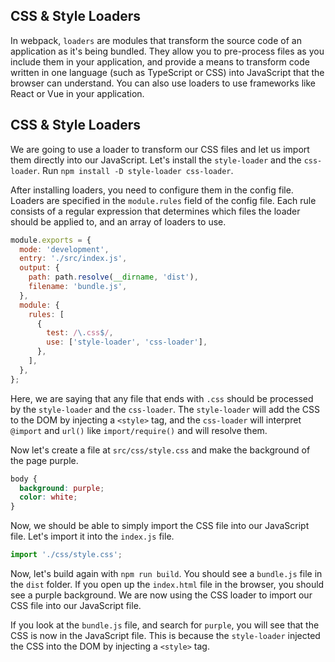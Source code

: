 ## CSS & Style Loaders

In webpack, `loaders` are modules that transform the source code of an application as it's being bundled. They allow you to pre-process files as you include them in your application, and provide a means to transform code written in one language (such as TypeScript or CSS) into JavaScript that the browser can understand. You can also use loaders to use frameworks like React or Vue in your application.

## CSS & Style Loaders

We are going to use a loader to transform our CSS files and let us import them directly into our JavaScript. Let's install the `style-loader` and the `css-loader`. Run `npm install -D style-loader css-loader`.

After installing loaders, you need to configure them in the config file. Loaders are specified in the `module.rules` field of the config file. Each rule consists of a regular expression that determines which files the loader should be applied to, and an array of loaders to use.

```js
module.exports = {
  mode: 'development',
  entry: './src/index.js',
  output: {
    path: path.resolve(__dirname, 'dist'),
    filename: 'bundle.js',
  },
  module: {
    rules: [
      {
        test: /\.css$/,
        use: ['style-loader', 'css-loader'],
      },
    ],
  },
};
```

Here, we are saying that any file that ends with `.css` should be processed by the `style-loader` and the `css-loader`. The `style-loader` will add the CSS to the DOM by injecting a `<style>` tag, and the `css-loader` will interpret `@import` and `url()` like `import/require()` and will resolve them.

Now let's create a file at `src/css/style.css` and make the background of the page purple.

```css
body {
  background: purple;
  color: white;
}
```

Now, we should be able to simply import the CSS file into our JavaScript file. Let's import it into the `index.js` file.

```js
import './css/style.css';
```

Now, let's build again with `npm run build`. You should see a `bundle.js` file in the `dist` folder. If you open up the `index.html` file in the browser, you should see a purple background. We are now using the CSS loader to import our CSS file into our JavaScript file.

If you look at the `bundle.js` file, and search for `purple`, you will see that the CSS is now in the JavaScript file. This is because the `style-loader` injected the CSS into the DOM by injecting a `<style>` tag.
